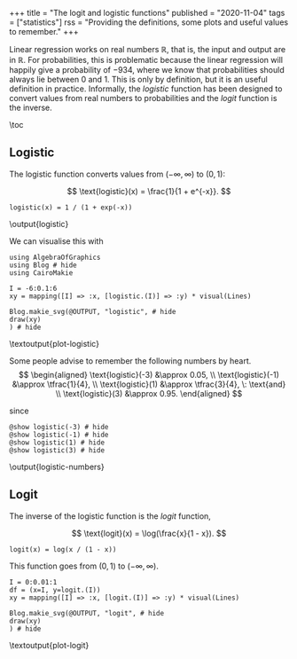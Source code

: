 +++
title = "The logit and logistic functions"
published = "2020-11-04"
tags = ["statistics"]
rss = "Providing the definitions, some plots and useful values to remember."
+++

Linear regression works on real numbers $\mathbb{R}$, that is, the input and output are in $\mathbb{R}$.
For probabilities, this is problematic because the linear regression will happily give a probability of $-934$, where we know that probabilities should always lie between $0$ and $1$.
This is only by definition, but it is an useful definition in practice.
Informally, the *logistic* function has been designed to convert values from real numbers to probabilities and the *logit* function is the inverse.

\toc

## Logistic

The logistic function converts values from $(-\infty, \infty)$ to $(0, 1)$:

$$ \text{logistic}(x) = \frac{1}{1 + e^{-x}}. $$

```julia:logistic
logistic(x) = 1 / (1 + exp(-x))
```
\output{logistic}

We can visualise this with

```julia:plot-logistic
using AlgebraOfGraphics
using Blog # hide
using CairoMakie

I = -6:0.1:6
xy = mapping([I] => :x, [logistic.(I)] => :y) * visual(Lines)

Blog.makie_svg(@OUTPUT, "logistic", # hide
draw(xy)
) # hide
```
\textoutput{plot-logistic}

Some people advise to remember the following numbers by heart.
$$
\begin{aligned}
\text{logistic}(-3) &\approx 0.05, \\
\text{logistic}(-1) &\approx \tfrac{1}{4}, \\
\text{logistic}(1) &\approx \tfrac{3}{4}, \: \text{and} \\
\text{logistic}(3) &\approx 0.95.
\end{aligned}
$$

since

```julia:logistic-numbers
@show logistic(-3) # hide
@show logistic(-1) # hide
@show logistic(1) # hide
@show logistic(3) # hide
```
\output{logistic-numbers}

## Logit

The inverse of the logistic function is the *logit* function,

$$ \text{logit}(x) = \log(\frac{x}{1 - x}). $$

```julia:logit
logit(x) = log(x / (1 - x))
```

This function goes from $(0, 1)$ to $(- \infty, \infty)$.

```julia:plot-logit
I = 0:0.01:1
df = (x=I, y=logit.(I))
xy = mapping([I] => :x, [logit.(I)] => :y) * visual(Lines)

Blog.makie_svg(@OUTPUT, "logit", # hide
draw(xy)
) # hide
```
\textoutput{plot-logit}
